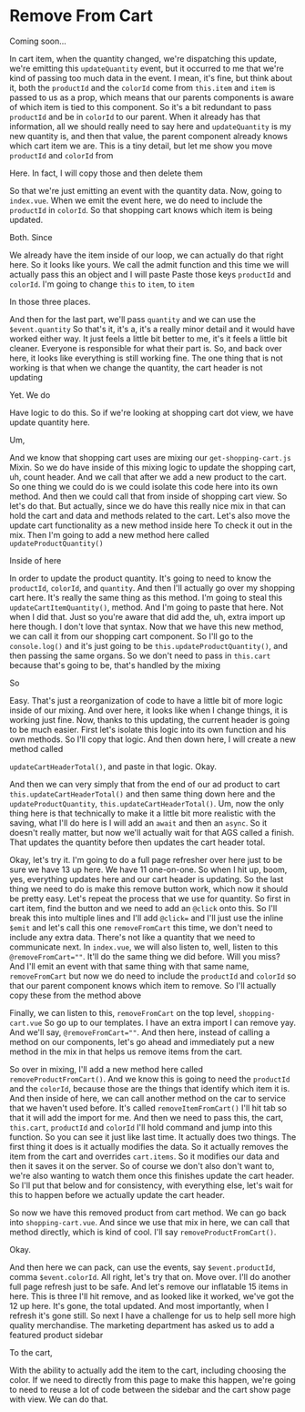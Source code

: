 # Remove From Cart

Coming soon...

In cart item, when the quantity changed, we're dispatching this update, we're
emitting this `updateQuantity` event, but it occurred to me that we're kind of passing
too much data in the event. I mean, it's fine, but think about it, both the `productId`
and the `colorId` come from `this.item` and `item` is passed to us as a prop, which
means that our parents components is aware of which item is tied to this component.
So it's a bit redundant to pass `productId` and be in `colorId` to our parent. When it
already has that information, all we should really need to say here and `updateQuantity`
is my new quantity is, and then that value, the parent component already
knows which cart item we are. This is a tiny detail, but let me show you move `productId`
and `colorId` from

Here. In fact, I will copy those and then delete them

So that we're just emitting an event with the quantity data. Now, going to `index.vue`. 
When we emit the event here, we do need to include the `productId` in `colorId`.
So that shopping cart knows which item is being updated.

Both. Since

We already have the item inside of our loop, we can actually do that right here. So
it looks like yours. We call the admit function and this time we will actually pass
this an object and I will paste Paste those keys `productId` and `colorId`. I'm
going to change `this` to `item`, to `item`

In those three places.

And then for the last part, we'll pass `quantity` and we can use the `$event.quantity`
So that's it, it's a, it's a really minor detail and it would have
worked either way. It just feels a little bit better to me, it's it feels a little
bit cleaner. Everyone is responsible for what their part is. So, and back over here,
it looks like everything is still working fine. The one thing that is not working is
that when we change the quantity, the cart header is not updating

Yet. We do

Have logic to do this. So if we're looking at shopping cart dot view, we have update
quantity here.

Um,

And we know that shopping cart uses are mixing our `get-shopping-cart.js` Mixin. So we do
have inside of this mixing logic to update the shopping cart, uh, count header. And
we call that after we add a new product to the cart. So one thing we could do is we
could isolate this code here into its own method. And then we could call that from
inside of shopping cart view. So let's do that. But actually, since we do have this
really nice mix in that can hold the cart and data and methods related to the cart.
Let's also move the update cart functionality as a new method inside here To check it
out in the mix. Then I'm going to add a new method here called `updateProductQuantity()`

Inside of here

In order to update the product quantity. It's going to need to know the `productId`,
`colorId`, and `quantity`. And then I'll actually go over my shopping cart here. It's
really the same thing as this method. I'm going to steal this `updateCartItemQuantity()`,
method. And I'm going to paste that here. Not when I did that. Just so
you're aware that did add the, uh, extra import up here though. I don't love that
syntax. Now that we have this new method, we can call it from our shopping cart
component. So I'll go to the `console.log()` and it's just going to be 
`this.updateProductQuantity()`, and then passing the same organs. So we don't need to pass in
`this.cart` because that's going to be, that's handled by the mixing

So

Easy. That's just a reorganization of code to have a little bit of more logic inside
of our mixing. And over here, it looks like when I change things, it is working just
fine. Now, thanks to this updating, the current header is going to be much easier.
First let's isolate this logic into its own function and his own methods. So I'll
copy that logic. And then down here, I will create a new method called

`updateCartHeaderTotal()`, and paste in that logic. Okay.

And then we can very simply that from the end of our ad product to cart
`this.updateCartHeaderTotal()` and then same thing down here and the `updateProductQuantity`,
`this.updateCartHeaderTotal()`. Um, now the only thing here is that technically to
make it a little bit more realistic with the saving, what I'll do here is I will add
an `await` and then an `async`. So it doesn't really matter, but now we'll actually wait
for that AGS called a finish. That updates the quantity before then updates the cart
header total.

Okay, let's try it. I'm going to do a full page refresher over here just to be sure
we have 13 up here. We have 11 one-on-one. So when I hit up, boom, yes, everything
updates here and our cart header is updating. So the last thing we need to do is make
this remove button work, which now it should be pretty easy. Let's repeat the process
that we use for quantity. So first in cart item, find the button and we need to add
an `@click` onto this. So I'll break this into multiple lines and I'll add `@click=`
and I'll just use the inline `$emit` and let's call this one `removeFromCart` this
time, we don't need to include any extra data. There's not like a quantity that we
need to communicate next. In `index.vue`, we will also listen to, well, listen to
this `@removeFromCart=""`. It'll do the same thing we did before. Will you
miss? And I'll emit an event with that same thing with that same name, `removeFromCart`
but now we do need to include the `productId` and `colorId` so that our parent
component knows which item to remove. So I'll actually copy these from the method
above

Finally, we can listen to this, `removeFromCart` on the top level, `shopping-cart.vue`
So go up to our templates. I have an extra import I can remove yay. And
we'll say, `@removeFromCart=""`. And then here, instead of calling a method on our
components, let's go ahead and immediately put a new method in the mix in that helps
us remove items from the cart.

So over in mixing, I'll add a new method here called `removeProductFromCart()`. And we
know this is going to need the `productId` and the `colorId`, because those are the
things that identify which item it is. And then inside of here, we can call another
method on the car to service that we haven't used before. It's called `removeItemFromCart()`
I'll hit tab so that it will add the import for me. And then we need to
pass this, the cart, `this.cart`, `productId` and `colorId` I'll hold command and jump
into this function. So you can see it just like last time. It actually does two
things. The first thing it does is it actually modifies the data. So it actually
removes the item from the cart and overrides `cart.items`. So it modifies our data
and then it saves it on the server. So of course we don't also don't want to, we're
also wanting to watch them once this finishes update the cart header. So I'll put
that below and for consistency, with everything else, let's wait for this to happen
before we actually update the cart header.

So now we have this removed product from cart method. We can go back into 
`shopping-cart.vue`. And since we use that mix in here, we can call that method directly,
which is kind of cool. I'll say `removeProductFromCart()`.

Okay.

And then here we can pack, can use the events, say `$event.productId`, comma 
`$event.colorId`. All right, let's try that on. Move over. I'll do another full page
refresh just to be safe. And let's remove our inflatable 15 items in here. This is
three I'll hit remove, and as looked like it worked, we've got the 12 up here. It's
gone, the total updated. And most importantly, when I refresh it's gone still. So
next I have a challenge for us to help sell more high quality merchandise. The
marketing department has asked us to add a featured product sidebar

To the cart,

With the ability to actually add the item to the cart, including choosing the color.
If we need to directly from this page to make this happen, we're going to need to
reuse a lot of code between the sidebar and the cart show page with view. We can do
that.

